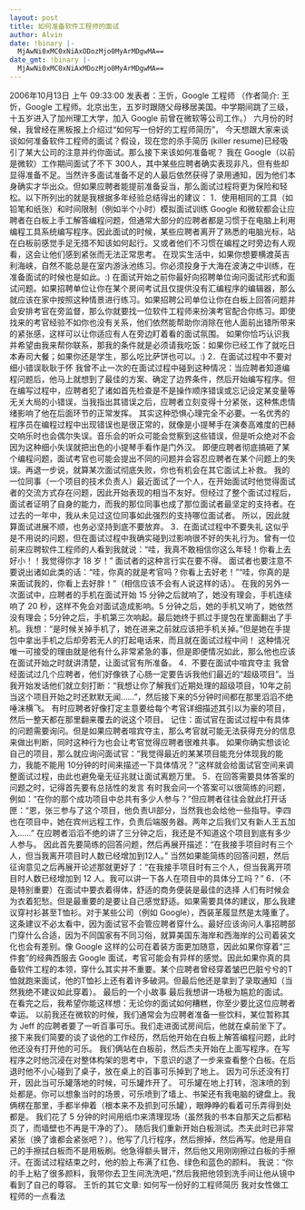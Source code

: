 ```yaml
---
layout: post
title: 如何准备软件工程师的面试
author: Alvin
date: !binary |-
  MjAwNi0xMC0xNiAxODozMjo0MyArMDgwMA==
date_gmt: !binary |-
  MjAwNi0xMC0xNiAxMDozMjo0MyArMDgwMA==
---
```

2006年10月13日 上午 09:33:00
发表者：王忻，Google 工程师 
（作者简介: 王忻，Google 工程师。北京出生，五岁时跟随父母移居美国。中学期间跳了三级，十五岁进入了加州理工大学，加入 Google 前曾在微软等公司工作。）
六月份的时候，我曾经在黑板报上介绍过“如何写一份好的工程师简历”， 今天想跟大家来谈谈如何准备软件工程师的面试？假设，现在您的杀手简历 (killer resume)已经吸引了某大公司的注意并约你面试。那么接下来该如何准备呢？
我在 Google（以前是微软）工作期间面试了不下 300人，其中某些应聘者确实表现非凡，但有些却显得准备不足。当然许多面试准备不足的人最后依然获得了录用通知，因为他们本身确实才华出众。但如果应聘者能提前准备妥当，那么面试过程将更为保险和轻松。以下所列出的就是我根据多年经验总结得出的建议：
1．使用相同的工具（如铅笔和纸张）和时间限制（例如半个小时）模拟面试训练
Google 和微软都会让应聘者在白板上手工解答编程问题，但通常大部分的应聘者都是习惯于在电脑上利用编程工具系统编写程序。因此面试的时候，某些应聘者离开了熟悉的电脑光标，站在白板前感觉手足无措不知该如何起行。又或者他们不习惯在编程之时旁边有人观看，这会让他们感到紧张而无法正常思考。
在现实生活中，如果你想要横渡英吉利海峡，自然不能总是在室内游泳池练习。你必须投身于大海在波涛之中训练，在准备面试的时候也是如此。:)
在面试开始之前你最好向招聘单位询问面试形式和面试问题。如果招聘单位让你在某个房间考试且仅提供没有汇编程序的编辑器，那么就应该在家中按照这种情景进行练习。如果招聘公司单位让你在白板上回答问题并会安排考官在旁监督，那么你就要找一位软件工程师来扮演考官配合你练习。即使找来的考官经验不如你也没有关系，他们依然能帮助你消除在他人面前出错所带来的紧张感，这样可以让你适应有人在旁边盯着看的面试氛围。
如果你恰巧认识我并希望由我来帮你联系，那我的条件就是必须请我吃饭：如果你已经工作了就吃日本寿司大餐；如果你还是学生，那么吃比萨饼也可以。:)
2．在面试过程中不要对细小错误耿耿于怀
我曾不止一次的在面试过程中碰到这种情况：当应聘者知道编程问题后，他马上就想到了最佳的方案、确定了边界条件，然后开始编写程序。但在编写过程中，应聘者犯了诸如首先检查是不是操作顺序错误或忘记设定某变量等无关大局的小错误，当我指出其错误之后，应聘者立刻变得十分紧张，这种焦虑情绪影响了他在后面环节的正常发挥。
其实这种恐惧心理完全不必要。一名优秀的程序员在编程过程中出现错误也是很正常的，就像是小提琴手在演奏高难度的巴赫交响乐时也会偶尔失误。音乐会的听众可能会觉察到这些错误，但是听众绝对不会因为这种细小失误就把出色的小提琴手看作是门外汉。
即便应聘者彻底搞砸了某个编程问题，面试考官也可能会提出不同的问题并会容忍应聘者在某个问题上的失误。再退一步说，就算某次面试彻底失败，你也有机会在其它面试上补救。
我的一位同事（一个项目的技术负责人）最近面试了一个人，在开始面试时他觉得面试者的交流方式存在问题，因此开始表现的相当不友好。但经过了整个面试过程后，面试者证明了自身的能力，而我的那位同事也成了那位面试者最坚定的支持者。在过去的一年中，我从未见过这位同事如此强烈的支持哪位面试者。
所以，因此就算面试进展不顺，也务必坚持到底不要放弃。
3．在面试过程中不要失礼
这似乎是不用说的问题，但在面试过程中我确实碰到过影响很不好的失礼行为。曾有一位前来应聘软件工程师的人看到我就说：“哇，我真不敢相信你这么年轻！你看上去好小！！我觉得你才 18 岁！”
面试者的这种言行实在要不得。
面试者也要注意不要说出诸如此类的话：“哇，你真的就是考官吗？你看上去好老！”“哇，你真的是来面试我的，你看上去好胖！”（相信应该不会有人说这样的话）。
在我的另外一次面试中，应聘者的手机在面试开始 15 分钟之后就响了，她没有理会，手机连续响了 20 秒，这样不免会对面试造成影响。5 分钟之后，她的手机又响了，她依然没有理会；5分钟之后，手机第三次响起。最后她终于抓过手提包在里面翻出了手机。我想：“是时候关掉手机了，她在进来之前就应该把手机关掉。”但是她在手提包中拿出手机之后却旁若无人的打起电话来，而且就在面试过程中间！
这种情况唯一可接受的理由就是他有什么非常紧急的事，但是即便情况如此，那么他也应该在面试开始之时就讲清楚，让面试官有所准备。
4．不要在面试中喧宾夺主
我曾经面试过几个应聘者，他们好像铁了心肠一定要告诉我他们最近的“超级项目”。当我开始发话他们就立刻打断：“我想让你了解我们近期处理的超级项目，10年之前当这个项目开始之时还默默无闻……”，然后接下来的5分钟时间都在那里滔滔不绝唾沫横飞。
有时应聘者好像打定主意要给每个考官详细描述其引以为豪的项目，然后一整天都在那里翻来覆去的说这个项目。
记住：面试官在面试过程中有具体的问题需要询问。但是如果应聘者喧宾夺主，那么考官就可能无法获得充分的信息来做出判断，同时这种行为也会让考官觉得应聘者很难共事。
如果你确实想谈论自己的项目，那么就应询问面试官：“我觉得最近的某某项目能充分体现我的能力，我能不能用 10分钟的时间来描述一下具体情况？”这样就会给面试官空间来调整面试过程，由此也避免毫无征兆就让面试离题万里。
5．在回答需要具体答案的问题之时，记得首先要有总括性的发言
有时我会问一个答案可以很简练的问题，例如：“在你的那个成功项目中总共有多少人参与？”但应聘者往往会就此打开话匣：“恩，张三参与了这个项目，他负责UI部分，当然我也会给他一些指导。李四也在项目中，她在宾州远程工作，负责后端服务器。两年之后我们又有新人王五加入……”
在应聘者滔滔不绝的讲了三分钟之后，我还是不知道这个项目到底有多少人参与。
因此首先要简练的回答问题，然后再展开描述：“在我接手项目时有三个人，但当我离开项目时人数已经增加到12人。”
当然如果能简练的回答问题，然后征询意见之后再展开论述那就更好了：“在我接手项目时有三个人，但当我离开项目时人数已经增加到 12 人。我可以讲一下各人在项目中的具体分工吗？”
6．（不是特别重要）在面试中要衣着得体，舒适的商务便装是最佳的选择
人们有时候会为衣着犯愁。但是最重要的是要让自己感觉舒适。如果需要具体的建议，那么我建议穿衬衫甚至T恤衫。对于某些公司（例如 Google），西装革履显然是太隆重了。
这条建议不必太看中，因为面试官不会管应聘者穿什么。最好应该询问人事招聘部门穿什么合适，因为不同国家有不同习俗，就算美国东海岸和西海岸的公司着装文化也会有差别。像 Google 这样的公司在着装方面更加随意，因此如果你穿着“三件套”的经典西服去 Google 面试，考官可能会有异样的感觉。因此如果你真的具备软件工程的本领，穿什么其实并不重要。某个应聘者曾经穿着皱巴巴脏兮兮的T恤就跑来面试，他的T恤衫上还有着许多破洞。但最后他还是拿到了录取通知（当然我绝不建议如此穿着）。
最后的一个小故事
最后我想讲一场极为尴尬的面试。在看完之后，我希望你能这样想：无论你的面试如何糟糕，你至少要比这位应聘者幸运。
以前我还在微软的时候，我们通常会为应聘者准备一些饮料，某位暂称其为 Jeff 的应聘者要了一听百事可乐。我们走进面试房间后，他就在桌前坐下了。接下来我们简要的谈了谈他的工作经历，然后他开始在白板上解答编程问题，此时他还没有打开他的可乐。
我们俩站在白板前，然后杰夫开始在上面写程序。在写程序之时他沉浸在对整体构架的思考中，下意识的退了一步来查看整个白板。在后退时他不小心碰到了桌子，放在桌上的百事可乐掉到了地上。
因为可乐还没有打开，因此当可乐罐落地的时候，可乐罐炸开了。
可乐罐在地上打转，泡沫喷的到处都是。你可以想象当时的场景，可乐喷到了墙上、书架还有我电脑的键盘上。我俩楞在那里，手都半伸着（根本来不及抓到可乐罐），眼睁睁的看着可乐弄得到处都是。
我们花了 5 分钟的时间用纸巾来清理现场（虽然我的书本自那天之后都粘页了，而墙壁也不再是干净的了）。
随后我们重新开始白板测试。杰夫此时已非常紧张（换了谁都会紧张吧？）。他写了几行程序，然后擦掉，然后再写。他是用自己的手擦拭白板而不是用板刷。他急得额头冒汗，然后他又用刚刚擦过白板的手擦汗。在面试过程结束之时，他的脸上布满了红色、绿色和蓝色的颜料。
我说：“你的手上粘了很多颜料，我带你去卫生间洗洗吧，”然后我把他领到洗手间让他从镜中看到了自己的尊容。 
王忻的其它文章: 
如何写一份好的工程师简历
我对女性做工程师的一点看法

